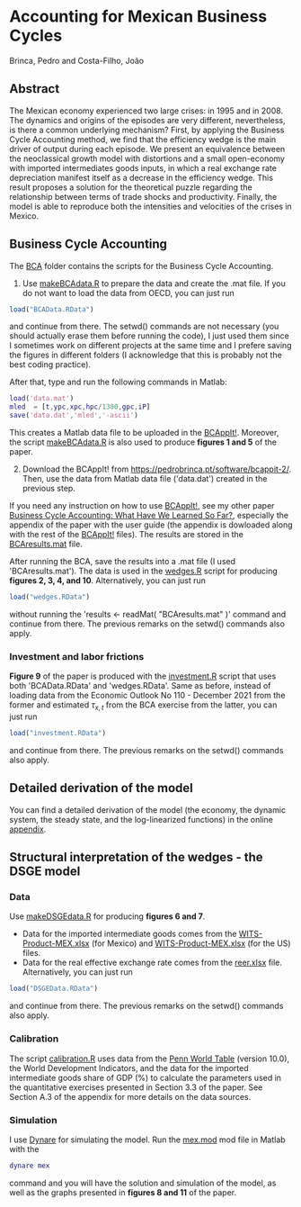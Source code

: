 # Accounting for Mexican Business Cycles

Brinca, Pedro and Costa-Filho, João

 ## Abstract
 
The Mexican economy experienced two large crises: in 1995 and in 2008. The dynamics and origins of the episodes are very different, nevertheless, is there a common underlying mechanism? First, by applying the Business Cycle Accounting method, we find that the efficiency wedge is the main driver of output during each episode. We present an equivalence between the neoclassical growth model with distortions and a small open-economy with imported intermediates goods inputs, in which a real exchange rate depreciation manifest itself as a decrease in the efficiency wedge. This result proposes a solution for the theoretical puzzle regarding the relationship between terms of trade shocks and productivity. Finally, the model is able to reproduce both the intensities and velocities of the crises in Mexico.

## Business Cycle Accounting

The [BCA](BCA) folder contains the scripts for the Business Cycle Accounting.

1) Use [makeBCAdata.R](BCA/makeBCAdata.R) to prepare the data and create the .mat file. If you do not want to load the data from OECD, you can just run

``` R load
load("BCAData.RData")
```
and continue from there. The setwd() commands are not necessary (you should actually erase them before running the code), I just used them since I sometimes work on different projects at the same time and I prefere saving the figures in different folders (I acknowledge that this is probably not the best coding practice).

After that, type and run the following commands in Matlab:

``` matlab data
load('data.mat')
mled  = [t,ypc,xpc,hpc/1300,gpc,iP]
save('data.dat','mled','-ascii')
````
This creates a Matlab data file to be uploaded in the [BCAppIt!](https://pedrobrinca.pt/software/bcappit-2/). Moreover, the script [makeBCAdata.R](BCA/makeBCAdata.R) is also used to produce **figures 1 and 5** of the paper.

2) Download the BCAppIt! from https://pedrobrinca.pt/software/bcappit-2/. Then, use the data from  Matlab data file ('data.dat') created in the previous step. 

If you need any instruction on how to use [BCAppIt!](https://pedrobrinca.pt/software/bcappit-2/), see my other paper [Business Cycle Accounting: What Have We Learned So Far?](https://github.com/costafilhojoao/Research/tree/main/Business%20Cycle%20Accounting%3B%20What%20have%20we%20learned%20so%20far), especially the appendix of the paper with the user guide (the appendix is dowloaded along with the rest of the  [BCAppIt!](https://pedrobrinca.pt/software/bcappit-2/) files). The results are stored in the [BCAresults.mat](BCAresults.mat) file. 

After running the BCA, save the results into a .mat file (I used 'BCAresults.mat'). The data is used in the [wedges.R](BCA/wedges.R) script for producing **figures 2, 3, 4, and 10**. Alternatively, you can just run

``` R load2
load("wedges.RData")
```
without running the 'results <- readMat( "BCAresults.mat" )' command and continue from there. The previous remarks on the setwd() commands also apply.

### Investment and labor frictions

**Figure 9** of the paper is produced with the [investment.R](BCA/investment.R) script that uses both 'BCAData.RData' and 'wedges.RData'. Same as before, instead of loading data from the Economic Outlook No 110 - December 2021 from the former and estimated $\tau_{x,t}$ from the BCA exercise from the latter, you can just run

``` R load3
load("investment.RData")
```
and continue from there. The previous remarks on the setwd() commands also apply.

## Detailed derivation of the model

You can find a detailed derivation of the model (the economy, the dynamic system, the steady state, and the log-linearized functions) in the online [appendix](appendix.pdf).

## Structural interpretation of the wedges - the DSGE model

### Data

Use [makeDSGEdata.R](DSGE/makeDSGEdata.R) for producing **figures 6 and 7**.

* Data for the imported intermediate goods comes from the [WITS-Product-MEX.xlsx](DSGE/WITS-Product-MEX.xlsx) (for Mexico) and [WITS-Product-MEX.xlsx](DSGE/WITS-Product-USA.xlsx) (for the US) files.
* Data for the real effective exchange rate comes from the [reer.xlsx](DSGE/reer.xlsx.xlsx) file. Alternatively, you can just run

``` R load3
load("DSGEData.RData")
``` 
and continue from there. The previous remarks on the setwd() commands also apply.

### Calibration

The script [calibration.R](DSGE/calibration.R) uses data from the [Penn World Table](https://www.rug.nl/ggdc/productivity/pwt/) (version 10.0), the World Development Indicators, and the data for the imported intermediate goods share of GDP (%) to calculate the parameters used in the quantitative exercises presented in Section 3.3 of the paper. See Section A.3 of the appendix for more details on the data sources.

### Simulation

I use [Dynare]([DSGE/WITS-Product-MEX.xlsx](https://www.dynare.org/)) for simulating the model. Run the [mex.mod](DSGE/mex.mod) mod file in Matlab with the

``` matlab dynare
dynare mex
```
command and you will have the solution and simulation of the model, as well as the graphs presented in **figures 8 and 11** of the paper.

